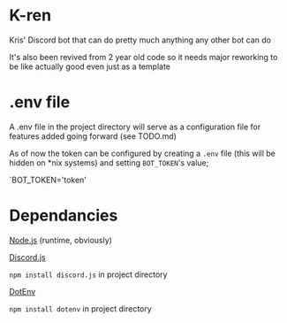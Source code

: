 # K-ren
Kris' Discord bot that can do pretty much anything any other bot can do

It's also been revived from 2 year old code so it needs major reworking to be like actually good even just as a template

# .env file
A .env file in the project directory will serve as a configuration file for features added going forward (see TODO.md)

As of now the token can be configured by creating a `.env` file (this will be hidden on *nix systems) and setting `BOT_TOKEN`'s value;

`BOT_TOKEN='token'

# Dependancies
[Node.js](https://www.nodejs.org/) (runtime, obviously)

[Discord.js](https://github.com/hydrabolt/discord.js/) 

`npm install discord.js` in project directory

[DotEnv](https://github.com/motdotla/dotenv)

`npm install dotenv` in project directory